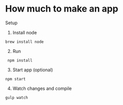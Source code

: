 # How much to make an app

Setup

1. Install node
  ```
  brew install node
  ```
2. Run
  ```
   npm install
  ```
3. Start app (optional)
  ```
  npm start
  ```
4. Watch changes and compile
  ```
  gulp watch
  ```